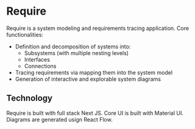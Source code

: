 # Require

Require is a system modeling and requirements tracing application. Core functionalities:

- Definition and decomposition of systems into:
  - Subsystems (with multiple nesting levels)
  - Interfaces
  - Connections
- Tracing requirements via mapping them into the system model
- Generation of interactive and explorable system diagrams

## Technology

Require is built with full stack Next JS. Core UI is built with Material UI.
Diagrams are generated usign React Flow.
